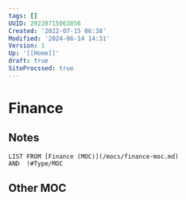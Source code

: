 ```yaml
---
tags: []
UUID: 20220715063856
Created: '2022-07-15 06:38'
Modified: '2024-06-14 14:31'
Version: 1
Up: '[[Home]]'
draft: true
SiteProcssed: true
---
```


# Finance

## Notes

```dataview
LIST FROM [Finance (MOC)](/mocs/finance-moc.md)
AND  !#Type/MOC 
```
## Other MOC
